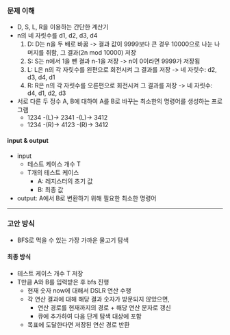 ### 문제 이해
- D, S, L, R을 이용하는 간단한 계산기
- n의 네 자릿수를 d1, d2, d3, d4
  1. D: D는 n을 두 배로 바꿈 -> 결과 값이 9999보다 큰 경우 10000으로 나눈 나머지를 취함, 그 결과(2n mod 10000) 저장
  2. S: S는 n에서 1을 뺀 결과 n-1을 저장 -> n이 0이라면 9999가 저장됨
  3. L: L은 n의 각 자릿수를 왼편으로 회전시켜 그 결과를 저장 -> 네 자릿수: d2, d3, d4, d1
  4. R: R은 n의 각 자릿수를 오른편으로 회전시켜 그 결과를 저장 -> 네 자릿수: d4, d1, d2, d3
- 서로 다른 두 정수 A, B에 대하여 A를 B로 바꾸는 최소한의 명령어를 생성하는 프로그램
  - 1234 -(L)-> 2341 -(L)-> 3412
  - 1234 -(R)-> 4123 -(R)-> 3412
#### input & output
- input
    - 테스트 케이스 개수 T
    - T개의 테스트 케이스
      - A: 레지스터의 초기 값
      - B: 최종 값
- output: A에서 B로 변환하기 위해 필요한 최소한 명령어
---
### 고안 방식
- BFS로 먹을 수 있는 가장 가까운 물고기 탐색
#### 최종 방식
- 테스트 케이스 개수 T 저장
- T만큼 A와 B를 입력받은 후 bfs 진행
    - 현재 숫자 now에 대해서 DSLR 연산 수행
    - 각 연산 결과에 대해 해당 결과 숫자가 방문되지 않았으면,
      - 연산 경로를 현재까지의 경로 + 해당 연산 문자로 갱신
      - 큐에 추가하여 다음 단계 탐색 대상에 포함
    - 목표에 도달한다면 저장된 연산 경로 반환